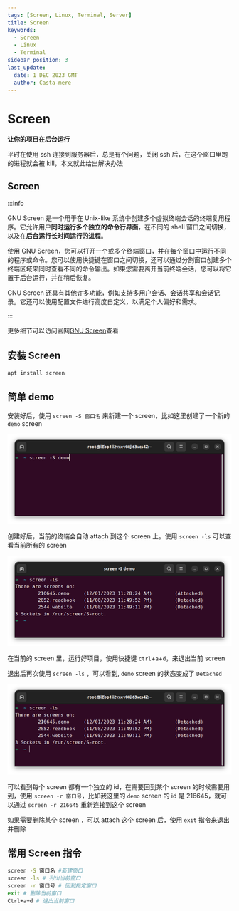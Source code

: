 ```yaml
---
tags: [Screen, Linux, Terminal, Server]
title: Screen
keywords:
  - Screen
  - Linux
  - Terminal
sidebar_position: 3
last_update:
  date: 1 DEC 2023 GMT
  author: Casta-mere
---
```


# Screen

**让你的项目在后台运行**

平时在使用 ssh 连接到服务器后，总是有个问题，关闭 ssh 后，在这个窗口里跑的进程就会被 kill，本文就此给出解决办法

## Screen

:::info

GNU Screen 是一个用于在 Unix-like 系统中创建多个虚拟终端会话的终端复用程序。它允许用户**同时运行多个独立的命令行界面**，在不同的 shell 窗口之间切换，以及在**后台运行长时间运行的进程**。

使用 GNU Screen，您可以打开一个或多个终端窗口，并在每个窗口中运行不同的程序或命令。您可以使用快捷键在窗口之间切换，还可以通过分割窗口创建多个终端区域来同时查看不同的命令输出。如果您需要离开当前终端会话，您可以将它置于后台运行，并在稍后恢复。

GNU Screen 还具有其他许多功能，例如支持多用户会话、会话共享和会话记录。它还可以使用配置文件进行高度自定义，以满足个人偏好和需求。

:::

更多细节可以访问官网[GNU Screen]查看

## 安装 Screen

```bash
apt install screen
```

## 简单 demo

安装好后，使用 `screen -S 窗口名` 来新建一个 screen，比如这里创建了一个新的 `demo` screen

![screen-S](./image/screen使用/screenS.png "新建 screen")

创建好后，当前的终端会自动 attach 到这个 screen 上。使用 `screen -ls` 可以查看当前所有的 screen

![screenls](./image/screen使用/screenls.png "查看 screen")

在当前的 screen 里，运行好项目，使用快捷键 `ctrl`+`a`+`d`，来退出当前 screen

退出后再次使用 `screen -ls` ，可以看到, `demo` screen 的状态变成了 `Detached`

![screenlsDetach](./image/screen使用/screenlsDetach.png "screen detach")

可以看到每个 screen 都有一个独立的 id，在需要回到某个 screen 的时候需要用到，使用 `screen -r 窗口号`，比如我这里的 `demo` screen 的 id 是 216645，就可以通过 `screen -r 216645` 重新连接到这个 screen

如果需要删除某个 screen ，可以 attach 这个 screen 后，使用 `exit` 指令来退出并删除

## 常用 Screen 指令

```bash showLineNumbers
screen -S 窗口名 #新建窗口
screen -ls # 列出当前窗口
screen -r 窗口号 # 回到指定窗口
exit # 删除当前窗口
Ctrl+a+d # 退出当前窗口
```

[GNU Screen]: https://www.gnu.org/software/screen/
